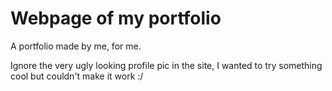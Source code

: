 # Webpage of my portfolio
A portfolio made by me, for me.

Ignore the very ugly looking profile pic in the site, I wanted to try something cool but couldn't make it work :/
